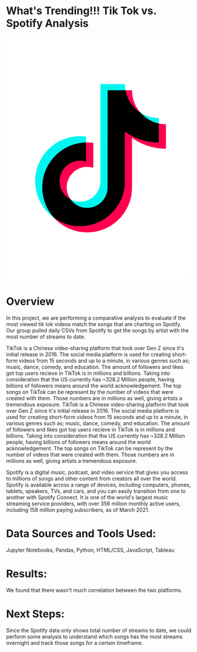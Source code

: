 # **What's Trending!!! Tik Tok vs. Spotify Analysis**
![alt text](Images/TikTok.png)

# **Overview**

In this project, we are performing a comparative analysis to evaluate if the most viewed tik tok videos match the songs that are charting on Spotify. Our group
pulled daily CSVs from Spotify to get the songs by artist with the most number of streams to date.

TikTok is a Chinese video-sharing platform that took over Gen Z since it's initial release in 2016. The social media platform is used for creating short-form videos from 15 seconds and up to a minute, in various genres such as; music, dance, comedy, and education. The amount of followers and likes got top users recieve in TikTok is in millions and billions. Taking into consideration that the US currently has ~328.2 Million people, having billions of followers means around the world acknowledgement. The top songs on TikTok can be represent by the number of videos that were created with them. Those numbers are in millions as well, giving artists a tremendous exposure. TikTok is a Chinese video-sharing platform that took over Gen Z since it's initial release in 2016. The social media platform is used for creating short-form videos from 15 seconds and up to a minute, in various genres such as; music, dance, comedy, and education. The amount of followers and likes got top users recieve in TikTok is in millions and billions. Taking into consideration that the US currently has ~328.2 Million people, having billions of followers means around the world acknowledgement.
The top songs on TikTok can be represent by the number of videos that were created with them. Those numbers are in millions as well, giving artists a tremendous exposure.

Spotify is a digital music, podcast, and video service that gives you access to millions of songs and other content from creators all over the world. Spotify is available across a range of devices, including computers, phones, tablets, speakers, TVs, and cars, and you can easily transition from one to another with Spotify Connect. It is one of the world's largest music streaming service providers, with over 356 million monthly active users, including 158 million paying subscribers, as of March 2021.



# **Data Sources and Tools Used:**
Jupyter Notebooks, Pandas, Python, HTML/CSS, JavaScript, Tableau

# **Results:**

We found that there wasn't much correlation between the two platforms.



# **Next Steps:**

Since the Spotify data only shows total number of streams to date, we could perform some analysis to understand which songs has the most streams overnight and track those songs for a certain timeframe.
